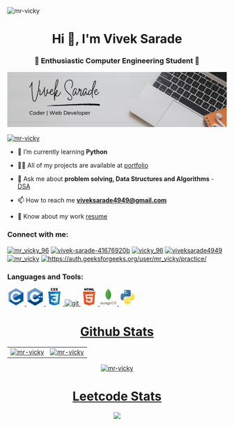 <p align="left"> <img src="https://komarev.com/ghpvc/?username=mr-vicky&label=Profile%20views&color=0e75b6&style=flat" alt="mr-vicky" /> </p>
<h1 align="center">Hi 👋, I'm Vivek Sarade</h1>
<h3 align="center">🚀 Enthusiastic Computer Engineering Student 🤖</h3>
<img src = "/2.png">



<p align="left"> <a href="https://github.com/ryo-ma/github-profile-trophy"><img src="https://github-profile-trophy.vercel.app/?username=mr-vicky" alt="mr-vicky" /></a> </p>

- 🌱 I’m currently learning **Python**
  
- 👨‍💻 All of my projects are available at [portfolio](https://mr-vicky.github.io/)

- 💬 Ask me about **problem solving, Data Structures and Algorithms** - [DSA](https://github.com/mr-vicky/DSA)

- 📫 How to reach me **viveksarade4949@gmail.com**

- 📄 Know about my work [resume](https://drive.google.com/file/d/1olba-CZY2fj_zOUfUQ6rKAulLBcsc5NG/view?usp=sharing)

<h3 align="left">Connect with me:</h3>
<p align="left">
<a href="https://twitter.com/mr_vicky_96" target="blank"><img align="center" src="https://raw.githubusercontent.com/rahuldkjain/github-profile-readme-generator/master/src/images/icons/Social/twitter.svg" alt="mr_vicky_96" height="30" width="40" /></a>
<a href="https://linkedin.com/in/vivek-sarade-41676920b" target="blank"><img align="center" src="https://raw.githubusercontent.com/rahuldkjain/github-profile-readme-generator/master/src/images/icons/Social/linked-in-alt.svg" alt="vivek-sarade-41676920b" height="30" width="40" /></a>
<a href="https://www.codechef.com/users/vicky_96" target="blank"><img align="center" src="https://cdn.jsdelivr.net/npm/simple-icons@3.1.0/icons/codechef.svg" alt="vicky_96" height="30" width="40" /></a>
<a href="https://www.hackerrank.com/viveksarade4949" target="blank"><img align="center" src="https://raw.githubusercontent.com/rahuldkjain/github-profile-readme-generator/master/src/images/icons/Social/hackerrank.svg" alt="viveksarade4949" height="30" width="40" /></a>
<a href="https://www.leetcode.com/mr_vicky" target="blank"><img align="center" src="https://raw.githubusercontent.com/rahuldkjain/github-profile-readme-generator/master/src/images/icons/Social/leet-code.svg" alt="mr_vicky" height="30" width="40" /></a>
<a href="https://auth.geeksforgeeks.org/user/https://auth.geeksforgeeks.org/user/mr_vicky/practice/" target="blank"><img align="center" src="https://raw.githubusercontent.com/rahuldkjain/github-profile-readme-generator/master/src/images/icons/Social/geeks-for-geeks.svg" alt="https://auth.geeksforgeeks.org/user/mr_vicky/practice/" height="30" width="40" /></a>
</p>

<h3 align="left">Languages and Tools:</h3>
<p align="left"> <a href="https://www.cprogramming.com/" target="_blank" rel="noreferrer"> <img src="https://raw.githubusercontent.com/devicons/devicon/master/icons/c/c-original.svg" alt="c" width="40" height="40"/> </a> <a href="https://www.w3schools.com/cpp/" target="_blank" rel="noreferrer"> <img src="https://raw.githubusercontent.com/devicons/devicon/master/icons/cplusplus/cplusplus-original.svg" alt="cplusplus" width="40" height="40"/> </a> <a href="https://www.w3schools.com/css/" target="_blank" rel="noreferrer"> <img src="https://raw.githubusercontent.com/devicons/devicon/master/icons/css3/css3-original-wordmark.svg" alt="css3" width="40" height="40"/> </a> <a href="https://git-scm.com/" target="_blank" rel="noreferrer"> <img src="https://www.vectorlogo.zone/logos/git-scm/git-scm-icon.svg" alt="git" width="40" height="40"/> </a> <a href="https://www.w3.org/html/" target="_blank" rel="noreferrer"> <img src="https://raw.githubusercontent.com/devicons/devicon/master/icons/html5/html5-original-wordmark.svg" alt="html5" width="40" height="40"/> </a> <a href="https://www.mongodb.com/" target="_blank" rel="noreferrer"> <img src="https://raw.githubusercontent.com/devicons/devicon/master/icons/mongodb/mongodb-original-wordmark.svg" alt="mongodb" width="40" height="40"/> </a> <a href="https://www.python.org" target="_blank" rel="noreferrer"> <img src="https://raw.githubusercontent.com/devicons/devicon/master/icons/python/python-original.svg" alt="python" width="40" height="40"/> </a> <a href="https://pytorch.org/" target="_blank" rel="noreferrer"> </p>

</div>


<h1 align="center">Github Stats</h1>

<table>
  <tr>
    <td><img src="https://github-readme-stats.vercel.app/api?username=mr-vicky&show_icons=true&theme=dark&locale=en" alt="mr-vicky" /></td>
    <td><img src="https://github-readme-stats.vercel.app/api/top-langs?username=mr-vicky&show_icons=true&theme=dark&locale=en&layout=compact" alt="mr-vicky" /></td>
  </tr>
</table>

<div align="center">
<p><img align="center" src="https://github-readme-streak-stats.herokuapp.com/?user=mr-vicky&theme=dark" alt="mr-vicky" /></p>
  
  </div>
  

<h1 align="center">Leetcode Stats</h1>
<div align="center">
  
 <div>
 
  ![](https://leetcard.jacoblin.cool/Mr_Vicky?ext=heatmap)
   
